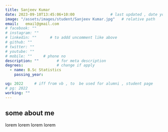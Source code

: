 ```yaml
---
title: Sanjeev Kumar              
date: 2023-09-10T13:45:06+10:00                # last updated , date you change
image: "/assets/images/student/Sanjeev Kumar.jpg"   # relative path 
email:   email@gmail.com
# facebook: ""        
# instagram: ""
# linkedin: ""      # to addd uncomment like above
# github: ""              
# twitter: ""
# youtube: ""
# mobile: ""     # phone no
description: ""        # for meta description
degrees:               # change if apply
  - name: B.Sc Statistics          
    passing_year: 

ug: 2022     # iff from vb , to  be used for alumni , student page
# pg: 2022    
working: ""
---
```








## some about me
lorem lorem lorem lorem
